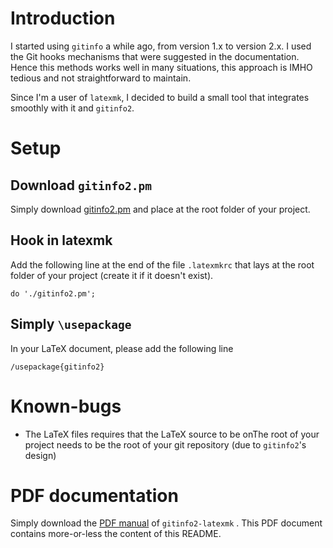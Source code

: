 # Introduction
I started using `gitinfo` a while ago, from version 1.x to version 2.x. I used the Git hooks mechanisms that were suggested in the documentation. Hence this methods works well in many situations, this approach is IMHO tedious and not straightforward to maintain.

Since I'm a user of `latexmk`, I decided to build a small tool that integrates smoothly with it and `gitinfo2`.
# Setup
## Download `gitinfo2.pm`

Simply download [gitinfo2.pm](https://raw.githubusercontent.com/rbarazzutti/gitinfo2-latexmk/0.0.1/gitinfo2.pm) and place at the root folder of your project.

## Hook in latexmk
Add the following line at the end of the file `.latexmkrc` that lays at the root folder of your project (create it if it doesn't exist).

```
do './gitinfo2.pm';
``` 

## Simply `\usepackage` 
In your LaTeX document, please add the following line

```
/usepackage{gitinfo2}
```
# Known-bugs
- The LaTeX files requires that the LaTeX source to be onThe root of your project needs to be the root of your git repository (due to `gitinfo2`'s design)

# PDF documentation
Simply download the [PDF manual](https://raw.githubusercontent.com/rbarazzutti/gitinfo2-latexmk/bin0.0.1/readme.pdf) of `gitinfo2-latexmk` . This PDF document contains more-or-less the content of this README.